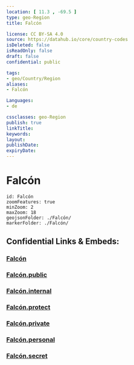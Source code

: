 ```yaml
---
location: [ 11.3 , -69.5 ] 
type: geo-Region
title: Falcón

license: CC BY-SA 4.0
source: https://datahub.io/core/country-codes
isDeleted: false
isReadOnly: false
draft: false
confidential: public

tags:
- geo/Country/Region
aliases:
- Falcón

Languages:
- de

cssclasses: geo-Region
publish: true
linkTitle: 
keywords: 
layout: 
publishDate: 
expiryDate: 
---
```


# Falcón

```leaflet
id: Falcón
zoomFeatures: true 
minZoom: 2 
maxZoom: 18
geojsonFolder: ./Falcón/
markerFolder: ./Falcón/
```


## Confidential Links & Embeds: 

### [Falcón](/_Standards/Earth/Continent/America~South/Venezuela/States~Venezuela/Falcón.md) 

### [Falcón.public](/_public/Earth/Continent/America~South/Venezuela/States~Venezuela/Falcón.public.md) 

### [Falcón.internal](/_internal/Earth/Continent/America~South/Venezuela/States~Venezuela/Falcón.internal.md) 

### [Falcón.protect](/_protect/Earth/Continent/America~South/Venezuela/States~Venezuela/Falcón.protect.md) 

### [Falcón.private](/_private/Earth/Continent/America~South/Venezuela/States~Venezuela/Falcón.private.md) 

### [Falcón.personal](/_personal/Earth/Continent/America~South/Venezuela/States~Venezuela/Falcón.personal.md) 

### [Falcón.secret](/_secret/Earth/Continent/America~South/Venezuela/States~Venezuela/Falcón.secret.md)

